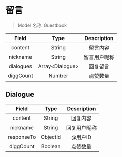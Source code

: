 # 留言

> Model 名称: Guestbook

|   Field   |       Type        | Description  |
| :-------: | :---------------: | :----------: |
|  content  |      String       |   留言内容   |
| nickname  |      String       | 留言用户昵称 |
| dialogues | Array\<Dialogue\> |   回复留言   |
| diggCount |      Number       |   点赞数量   |

## Dialogue

|   Field    |   Type   | Description  |
| :--------: | :------: | :----------: |
|  content   |  String  |   回复内容   |
|  nickname  |  String  | 回复用户昵称 |
| responseTo | ObjectId |   @用户ID    |
| diggCount  | Boolean  |   点赞数量   |